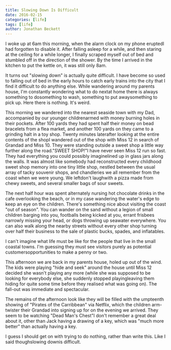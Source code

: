 ```yaml
---
title: Slowing Down Is Difficult
date: 2016-02-15
categories: [life]
tags: [life]
author: Jonathan Beckett
---
```


I woke up at 6am this morning, when the alarm clock on my phone eruptedI had forgotten to disable it. After falling asleep for a while, and then staring at the ceiling for a while longer, I finally scraped myself out of bed and stumbled off in the direction of the shower. By the time I arrived in the kitchen to put the kettle on, it was still only 8am.

It turns out "slowing down" is actually quite difficult. I have become so used to falling out of bed in the early hours to catch early trains into the city that I find it difficult to do anything else. While wandering around my parents house, I'm constantly wondering what to do nextat home there is always something  to dosomething to wash, something to put awaysomething to pick up. Here there is nothing. It's weird.

This morning we wandered into the nearest seaside town with my Dad, accompanied by our younger childrenarmed with money burning holes in their pockets. After 100 yards they had spent half their money on bead bracelets from a flea market, and another 100 yards on they came to a grinding halt in a toy shop. Twenty minutes laterafter looking at the entire contents of the shopI wandered out of the shop with Miss 12 in search of Grandad and Miss 10. They were standing outside a sweet shop a little way further along the road."SWEET SHOP!"I have never seen Miss 12 run so fast. They had everything you could possibly imaginelined up in glass jars along the walls. It was almost like somebody had reconstructed every childhood sweet shop memory into one tiny little shop, nestled between the usual array of tacky souvenir shops, and chandleries we all remember from the coast when we were young. We leftdon't laughwith a pizza made from chewy sweets, and several smaller bags of sour sweets.

The next half hour was spent alternately nursing hot chocolate drinks in the cafe overlooking the beach, or in my case wandering the water's edge to keep an eye on the children. There's something nice about visiting the coast "out of season". You can wander on the sand without a legion of small children barging into you, footballs being kicked at you, errant frisbees narrowly missing your head, or dogs throwing up seawater everywhere. You can also walk along the nearby streets without every other shop turning over half their business to the sale of plastic bucks, spades, and inflatables.

I can't imagine what life must be like for the people that live in the small coastal towns. I'm guessing they must see visitors purely as potential customersopportunities to make a penny or two.

This afternoon we are back in my parents house, holed up out of the wind. The kids were playing "hide and seek" around the house until Miss 12 decided she wasn't playing any more (while she was supposed to be looking for everybody else, she suddenly stopped playingleaving them hiding for quite some time before they realised what was going on). The fall-out was immediate and spectacular.

The remains of the afternoon look like they will be filled with the umpteenth showing of "Pirates of the Carribbean" via Netflix, which the children arm-twister their Grandad into signing up for on the evening we arrived. They seem to be watching "Dead Man's Chest"I don't remember a great deal about it, other than Jack having a drawing of a key, which was "much more better" than actually having a key.

I guess I should get on with trying to do nothing, rather than write this. Like I said thoughslowing downis difficult.